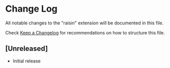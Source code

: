 # Change Log

All notable changes to the "raisin" extension will be documented in this file.

Check [Keep a Changelog](http://keepachangelog.com/) for recommendations on how to structure this file.

## [Unreleased]

- Initial release
